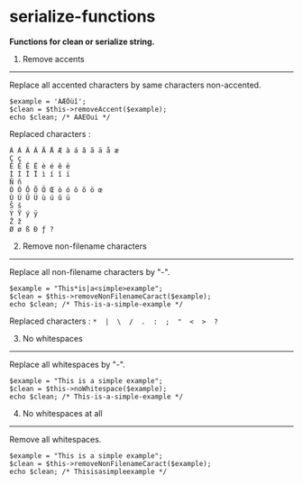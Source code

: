 serialize-functions
===================

**Functions for clean or serialize string.**

1. Remove accents
-----------------

Replace all accented characters by same characters non-accented.

    $example = 'ÀÆÕùî';
    $clean = $this->removeAccent($example);
    echo $clean; /* AAEOui */

Replaced characters : 

    À Á Â Ã Ä Å Æ à á â ã ä å æ
    Ç ç
    È É Ê Ë è é ê ë
    Ì Í Î Ï ì í î ï
    Ñ ñ
    Ò Ó Ô Õ Ö Œ ò ó ô õ ö œ
    Ù Ú Û Ü ù ú û ü
    Š š
    Ý Ÿ ý ÿ
    Ž ž
    Ø ø ß Ð ƒ ?

2. Remove non-filename characters
---------------------------------

Replace all non-filename characters by "-".

    $example = "This*is|a<simple>example";
    $clean = $this->removeNonFilenameCaract($example);
    echo $clean; /* This-is-a-simple-example */

Replaced characters : `*  |  \  /  .  :  ;  "  <  >  ?`

3. No whitespaces
-----------------

Replace all whitespaces by "-".

    $example = "This is a simple example";
    $clean = $this->noWhitespace($example);
    echo $clean; /* This-is-a-simple-example */

4. No whitespaces at all
------------------------

Remove all whitespaces.

    $example = "This is a simple example";
    $clean = $this->removeNonFilenameCaract($example);
    echo $clean; /* Thisisasimpleexample */

